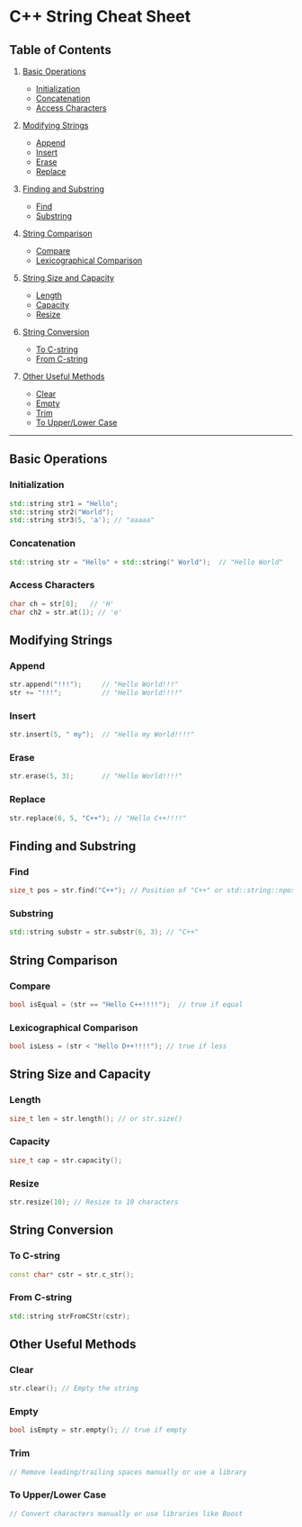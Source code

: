 # C++ String Cheat Sheet

## Table of Contents

1. [Basic Operations](#basic-operations)
   - [Initialization](#initialization)
   - [Concatenation](#concatenation)
   - [Access Characters](#access-characters)

2. [Modifying Strings](#modifying-strings)
   - [Append](#append)
   - [Insert](#insert)
   - [Erase](#erase)
   - [Replace](#replace)

3. [Finding and Substring](#finding-and-substring)
   - [Find](#find)
   - [Substring](#substring)

4. [String Comparison](#string-comparison)
   - [Compare](#compare)
   - [Lexicographical Comparison](#lexicographical-comparison)

5. [String Size and Capacity](#string-size-and-capacity)
   - [Length](#length)
   - [Capacity](#capacity)
   - [Resize](#resize)

6. [String Conversion](#string-conversion)
   - [To C-string](#to-c-string)
   - [From C-string](#from-c-string)

7. [Other Useful Methods](#other-useful-methods)
   - [Clear](#clear)
   - [Empty](#empty)
   - [Trim](#trim)
   - [To Upper/Lower Case](#to-upperlower-case)

---

## Basic Operations

### Initialization

```cpp
std::string str1 = "Hello";
std::string str2("World");
std::string str3(5, 'a'); // "aaaaa"
```

### Concatenation

```cpp
std::string str = "Hello" + std::string(" World");  // "Hello World"
```

### Access Characters

```cpp
char ch = str[0];   // 'H'
char ch2 = str.at(1); // 'e'
```

## Modifying Strings

### Append

```cpp
str.append("!!!");     // "Hello World!!!"
str += "!!!";          // "Hello World!!!!"
```

### Insert

```cpp
str.insert(5, " my");  // "Hello my World!!!!"
```

### Erase

```cpp
str.erase(5, 3);       // "Hello World!!!!"
```

### Replace

```cpp
str.replace(6, 5, "C++"); // "Hello C++!!!!"
```

## Finding and Substring

### Find

```cpp
size_t pos = str.find("C++"); // Position of "C++" or std::string::npos
```

### Substring

```cpp
std::string substr = str.substr(6, 3); // "C++"
```

## String Comparison

### Compare

```cpp
bool isEqual = (str == "Hello C++!!!!");  // true if equal
```

### Lexicographical Comparison

```cpp
bool isLess = (str < "Hello D++!!!!"); // true if less
```

## String Size and Capacity

### Length

```cpp
size_t len = str.length(); // or str.size()
```

### Capacity

```cpp
size_t cap = str.capacity();
```

### Resize

```cpp
str.resize(10); // Resize to 10 characters
```

## String Conversion

### To C-string

```cpp
const char* cstr = str.c_str();
```

### From C-string

```cpp
std::string strFromCStr(cstr);
```

## Other Useful Methods

### Clear

```cpp
str.clear(); // Empty the string
```

### Empty

```cpp
bool isEmpty = str.empty(); // true if empty
```

### Trim

```cpp
// Remove leading/trailing spaces manually or use a library
```

### To Upper/Lower Case

```cpp
// Convert characters manually or use libraries like Boost
```
